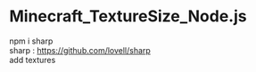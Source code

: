 # Minecraft_TextureSize_Node.js
npm i sharp
<br>
sharp : https://github.com/lovell/sharp
<br>
add textures
